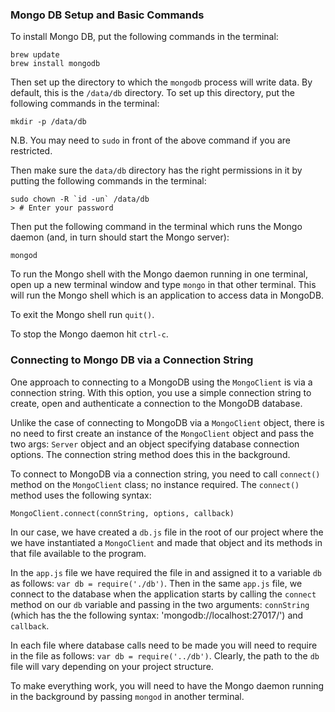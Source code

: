 ### Mongo DB Setup and Basic Commands

To install Mongo DB, put the following commands in the terminal:

```
brew update
brew install mongodb
```

Then set up the directory to which the `mongodb` process will write data. By default, this is the `/data/db` directory. To set up this directory, put the following commands in the terminal:

```
mkdir -p /data/db
```

N.B. You may need to `sudo` in front of the above command if you are restricted.

Then make sure the `data/db` directory has the right permissions in it by putting the following commands in the terminal:

```
sudo chown -R `id -un` /data/db
> # Enter your password
```

Then put the following command in the terminal which runs the Mongo daemon (and, in turn should start the Mongo server):

```
mongod
```
To run the Mongo shell with the Mongo daemon running in one terminal, open up a new terminal window and type `mongo` in  that other terminal. This will run the Mongo shell which is an application to access data in MongoDB.

To exit the Mongo shell run `quit()`.

To stop the Mongo daemon hit `ctrl-c`.


### Connecting to Mongo DB via a Connection String

One approach to connecting to a MongoDB using the `MongoClient` is via a connection string. With this option, you use a simple connection string to create, open and authenticate a connection to the MongoDB database.

Unlike the case of connecting to MongoDB via a `MongoClient` object, there is no need to first create an instance of the `MongoClient` object and pass the two args: `Server` object and an object specifying database connection options. The connection string method does this in the background.

To connect to MongoDB via a connection string, you need to call `connect()` method on the `MongoClient` class; no instance required. The `connect()` method uses the following syntax:

`MongoClient.connect(connString, options, callback)`

In our case, we have created a `db.js` file in the root of our project where the we have instantiated a `MongoClient` and made that object and its methods in that file available to the program.

In the `app.js` file we have required the file in and assigned it to a variable `db` as follows: `var db = require('./db')`. Then in the same `app.js` file, we connect to the database when the application starts by calling the `connect` method on our `db` variable and passing in the two arguments: `connString` (which has the the following syntax: 'mongodb://localhost:27017/<database name>') and `callback`.

In each file where database calls need to be made you will need to require in the file as follows:
`var db = require('../db')`. Clearly, the path to the `db` file will vary depending on your project structure.

To make everything work, you will need to have the Mongo daemon running in the background by passing `mongod` in another terminal.
